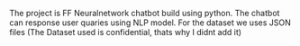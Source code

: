 The project is FF Neuralnetwork chatbot build using python. The chatbot can response user quaries using NLP model. For the dataset we uses JSON files (The Dataset used is confidential, thats why I didnt add it)
